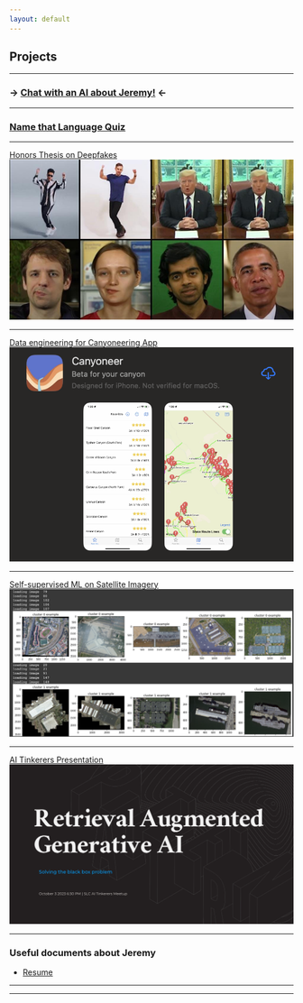 ```yaml
---
layout: default
---
```


## Projects

---

### -> [Chat with an AI about Jeremy!](/chatbot) <-

---

### [Name that Language Quiz](/code_language_quiz)

---

[Honors Thesis on Deepfakes](https://scholarsarchive.byu.edu/studentpub_uht/346/)
<img src="images/deepfakes.jpeg?raw=true">

---

[Data engineering for Canyoneering App](https://github.com/bricepollock/canyoneer)
<img src="images/canyoneer.png?raw=true">

---

[Self-supervised ML on Satellite Imagery](/pdf/SimCLR%20application%20to%20Satellite%20Imagery.pdf)
<img src="images/ssl_ml_satellite.png">

---

[AI Tinkerers Presentation](/pdf/Retrieval%20Augmented%20Generative%20AI.pdf)
<img src="images/rag_presentation.png?raw=true"/>

---

### Useful documents about Jeremy

- [Resume](/pdf/Jeremy%20Mumford%20Resume%202023%20Oct%20copy.pdf)

---

---
